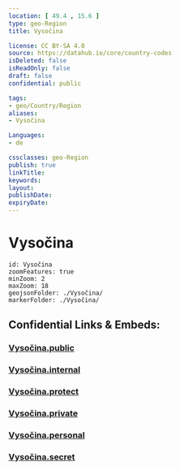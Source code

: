 ```yaml
---
location: [ 49.4 , 15.6 ] 
type: geo-Region
title: Vysočina

license: CC BY-SA 4.0
source: https://datahub.io/core/country-codes
isDeleted: false
isReadOnly: false
draft: false
confidential: public

tags:
- geo/Country/Region
aliases:
- Vysočina

Languages:
- de

cssclasses: geo-Region
publish: true
linkTitle: 
keywords: 
layout: 
publishDate: 
expiryDate: 
---
```


# Vysočina

```leaflet
id: Vysočina
zoomFeatures: true 
minZoom: 2 
maxZoom: 18
geojsonFolder: ./Vysočina/
markerFolder: ./Vysočina/
```


## Confidential Links & Embeds: 

### [Vysočina.public](/_public/\Earth\Continent\Europe\Europe~Central\Czech_Republic\regions~Czech_RepublicVysočina.public.md) 

### [Vysočina.internal](/_internal/\Earth\Continent\Europe\Europe~Central\Czech_Republic\regions~Czech_RepublicVysočina.internal.md) 

### [Vysočina.protect](/_protect/\Earth\Continent\Europe\Europe~Central\Czech_Republic\regions~Czech_RepublicVysočina.protect.md) 

### [Vysočina.private](/_private/\Earth\Continent\Europe\Europe~Central\Czech_Republic\regions~Czech_RepublicVysočina.private.md) 

### [Vysočina.personal](/_personal/\Earth\Continent\Europe\Europe~Central\Czech_Republic\regions~Czech_RepublicVysočina.personal.md) 

### [Vysočina.secret](/_secret/\Earth\Continent\Europe\Europe~Central\Czech_Republic\regions~Czech_RepublicVysočina.secret.md)

